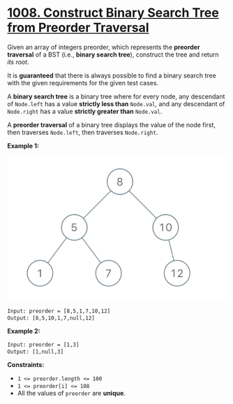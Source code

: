 # [1008. Construct Binary Search Tree from Preorder Traversal](https://leetcode.com/problems/construct-binary-search-tree-from-preorder-traversal/)

Given an array of integers preorder, which represents the **preorder traversal** of a BST (i.e., **binary search tree**), construct the tree and return _its root_.

It is **guaranteed** that there is always possible to find a binary search tree with the given requirements for the given test cases.

A **binary search tree** is a binary tree where for every node, any descendant of `Node.left` has a value **strictly less than** `Node.val`, and any descendant of `Node.right` has a value **strictly greater than** `Node.val`.

A **preorder traversal** of a binary tree displays the value of the node first, then traverses `Node.left`, then traverses `Node.right`.

**Example 1:**

![1266](1266.png)

    Input: preorder = [8,5,1,7,10,12]
    Output: [8,5,10,1,7,null,12]

**Example 2:**

    Input: preorder = [1,3]
    Output: [1,null,3]

**Constraints:**

-   `1 <= preorder.length <= 100`
-   `1 <= preorder[i] <= 108`
-   All the values of `preorder` are **unique**.
